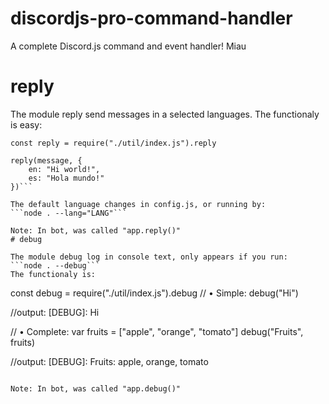 # discordjs-pro-command-handler
A complete Discord.js command and event handler! Miau

# reply
The module reply send messages in a selected languages.
The functionaly is easy:
```
const reply = require("./util/index.js").reply

reply(message, {
	en: "Hi world!",
	es: "Hola mundo!"
})```

The default language changes in config.js, or running by:
```node . --lang="LANG"```

Note: In bot, was called "app.reply()"
# debug

The module debug log in console text, only appears if you run:
```node . --debug```
The functionaly is:
```
const debug = require("./util/index.js").debug
// • Simple:
debug("Hi")

//output: [DEBUG]: Hi

// • Complete:
var fruits = ["apple", "orange", "tomato"]
debug("Fruits", fruits)

//output: [DEBUG]: Fruits: apple, orange, tomato
```

Note: In bot, was called "app.debug()"

